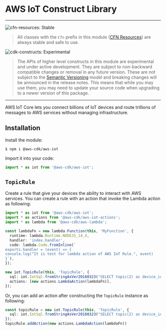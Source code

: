 # AWS IoT Construct Library
<!--BEGIN STABILITY BANNER-->

---

![cfn-resources: Stable](https://img.shields.io/badge/cfn--resources-stable-success.svg?style=for-the-badge)

> All classes with the `Cfn` prefix in this module ([CFN Resources]) are always stable and safe to use.
>
> [CFN Resources]: https://docs.aws.amazon.com/cdk/latest/guide/constructs.html#constructs_lib

![cdk-constructs: Experimental](https://img.shields.io/badge/cdk--constructs-experimental-important.svg?style=for-the-badge)

> The APIs of higher level constructs in this module are experimental and under active development.
> They are subject to non-backward compatible changes or removal in any future version. These are
> not subject to the [Semantic Versioning](https://semver.org/) model and breaking changes will be
> announced in the release notes. This means that while you may use them, you may need to update
> your source code when upgrading to a newer version of this package.

---

<!--END STABILITY BANNER-->

AWS IoT Core lets you connect billions of IoT devices and route trillions of
messages to AWS services without managing infrastructure.

## Installation

Install the module:

```console
$ npm i @aws-cdk/aws-iot
```

Import it into your code:

```ts
import * as iot from '@aws-cdk/aws-iot';
```

## `TopicRule`

Create a rule that give your devices the ability to interact with AWS services.
You can create a rule with an action that invoke the Lambda action as following:

```ts
import * as iot from '@aws-cdk/aws-iot';
import * as actions from '@aws-cdk/aws-iot-actions';
import * as lambda from '@aws-cdk/aws-lambda';

const lambdaFn = new lambda.Function(this, 'MyFunction', {
  runtime: lambda.Runtime.NODEJS_14_X,
  handler: 'index.handler',
  code: lambda.Code.fromInline(`
exports.handler = (event) => {
console.log("It is test for lambda action of AWS IoT Rule.", event)
}`),
});

new iot.TopicRule(this, 'TopicRule', {
  sql: iot.IotSql.fromStringAsVer20160323("SELECT topic(2) as device_id, timestamp() as timestamp FROM 'device/+/data'"),
  actions: [new actions.LambdaAction(lambdaFn)],
});
```

Or, you can add an action after constructing the `TopicRule` instance as following:

```ts
const topicRule = new iot.TopicRule(this, 'TopicRule', {
  sql: iot.IotSql.fromStringAsVer20160323("SELECT topic(2) as device_id, timestamp() as timestamp FROM 'device/+/data'"),
});
topicRule.addAction(new actions.LambdaAction(lambdaFn))
```
